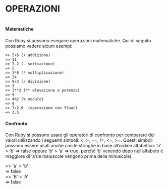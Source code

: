 # OPERAZIONI <h1>

#### Matematiche <h4>

Con Ruby si possono eseguire operazioni matematiche. Qui di seguito possiamo vedere alcuni esempi:

      
	>> 5+6 (+ addizione)           
	=> 11            
	>> 7-2 (- sottrazione)          
	=> 5     		   
	>> 3*8 (* moltiplicazione)          
	=> 24     	     
	>> 9/3 (/ divisione)         
	=> 3       	  
	>> 3**2 (** elevazione a potenza)         
	=> 9     	       
	>> 4%2 (% modulo)        
	=> 0      	      	
	>> 7/2.0  (operazione con float)         
	=> 3.5      	    
	
	
#### Confronto <h4>

Con Ruby si possono usare gli operatori di confronto per comparare dei
valori utilizzando i seguenti simboli: <, >, ==, !=, <=, >=. 
Questi simboli possono essere usati anche con le stringhe in base all’ordine alfabetico:
‘a’ > ‘b’ => false oppure ‘b’ > ‘a’ => true, perché ‘b’ venendo dopo nell’alfabeto è maggiore
di ‘a’(le maiuscole vengono prima delle minuscole);

>
\>> 'a' > 'b'    
=> false     
\>> 'B' < 'A'    
=> false     
>